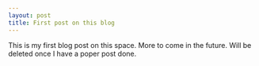 ```yaml
---
layout: post
title: First post on this blog
---
```

This is my first blog post on this space. 
More to come in the future. 
Will be deleted once I have a poper post done.
